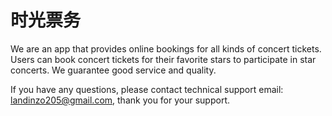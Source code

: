 # 时光票务

We are an app that provides online bookings for all kinds of concert tickets. Users can book concert tickets for their favorite stars to participate in star concerts. We guarantee good service and quality.

If you have any questions, please contact technical support email: landinzo205@gmail.com, thank you for your support.
